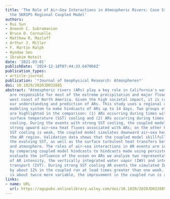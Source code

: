 ```yaml
---
title: 'The Role of Air–Sea Interactions in Atmospheric Rivers: Case Studies Using
  the SKRIPS Regional Coupled Model'
authors:
- Rui Sun
- Aneesh C. Subramanian
- Bruce D. Cornuelle
- Matthew R. Mazloff
- Arthur J. Miller
- F. Martin Ralph
- Hyodae Seo
- Ibrahim Hoteit
date: '2021-03-01'
publishDate: '2024-12-18T07:44:33.647066Z'
publication_types:
- article-journal
publication: '*Journal of Geophysical Research: Atmospheres*'
doi: 10.1029/2020JD032885
abstract: "Atmospheric rivers (ARs) play a key role in California's water supply and
  are responsible for most of the extreme precipitation and major flooding along the
  west coast of North America. Given the high societal impact, it is critical to improve
  our understanding and prediction of ARs. This study uses a regional coupled ocean–atmosphere
  modeling system to make hindcasts of ARs up to 14 days. Two groups of coupled runs
  are highlighted in the comparison: (1) ARs occurring during times with strong sea
  surface temperature (SST) cooling and (2) ARs occurring during times with weak SST
  cooling. During the events with strong SST cooling, the coupled model simulates
  strong upward air–sea heat fluxes associated with ARs; on the other hand, when the
  SST cooling is weak, the coupled model simulates downward air–sea heat fluxes in
  the AR region. Validation data shows that the coupled model skillfully reproduces
  the evolving SST, as well as the surface turbulent heat transfers between the ocean
  and atmosphere. The roles of air–sea interactions in AR events are investigated
  by comparing coupled model hindcasts to hindcasts made using persistent SST. To
  evaluate the influence of the ocean on ARs we analyze two representative variables
  of AR intensity, the vertically integrated water vapor (IWV) and integrated vapor
  transport (IVT). During strong SST cooling AR events the simulated IWV is improved
  by about 12% in the coupled run at lead times greater than one week. For IVT, which
  is about twice more variable, the improvement in the coupled run is about 5%."
links:
- name: URL
  url: https://agupubs.onlinelibrary.wiley.com/doi/10.1029/2020JD032885
---
```

